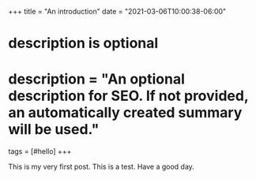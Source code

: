 +++
title = "An introduction"
date = "2021-03-06T10:00:38-06:00"

#
# description is optional
#
# description = "An optional description for SEO. If not provided, an automatically created summary will be used."

tags = [#hello]
+++

This is my very first post. This is a test. Have a good day.
